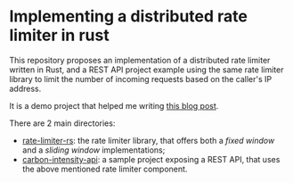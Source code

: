 # Implementing a distributed rate limiter in rust

This repository proposes an implementation of a distributed rate limiter written
in Rust, and a REST API project example using the same rate limiter library
to limit the number of incoming requests based on the caller's IP address.

It is a demo project that helped me writing [this blog post](https://adilisio.com/posts/implementing-a-rate-limiter-for-our-api-in-rust/).

There are 2 main directories:

- [rate-limiter-rs](./rate-limiter-rs/): the rate limiter library, that offers
both a _fixed window_ and a _sliding window_ implementations;
- [carbon-intensity-api](./carbon-intensity-api/): a sample project exposing
a REST API, that uses the above mentioned rate limiter component.
